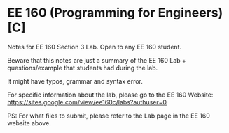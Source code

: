 # EE 160 (Programming for Engineers) [C]

Notes for EE 160 Section 3 Lab. Open to any EE 160 student.

Beware that this notes are just a summary of the EE 160 Lab + questions/example that students had during the lab.

It might have typos, grammar and syntax error.

For specific information about the lab, please go to the EE 160 Website: https://sites.google.com/view/ee160c/labs?authuser=0

PS: For what files to submit, please refer to the Lab page in the EE 160 website above.
